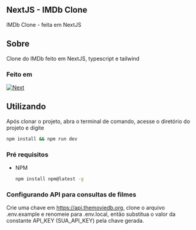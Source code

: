 ## NextJS - IMDb Clone

IMDb Clone - feita em NextJS

## Sobre

Clone do IMDb feito em NextJS, typescript e tailwind

### Feito em

[![Next][Next.js]][Next-url]


## Utilizando

Após clonar o projeto, abra o terminal de comando, acesse o diretório do projeto e digite
```sh
npm install && npm run dev
```

### Pré requisitos

* NPM
  ```sh
  npm install npm@latest -g
  ```

### Configurando API para consultas de filmes

Crie uma chave em https://api.themoviedb.org, clone o arquivo .env.example e renomeie para .env.local, então substitua o valor da constante API_KEY (SUA_API_KEY) pela chave gerada.

[Next.js]: https://img.shields.io/badge/next.js-000000?style=for-the-badge&logo=nextdotjs&logoColor=white
[Next-url]: https://nextjs.org/